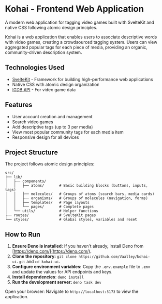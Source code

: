 # Kohai - Frontend Web Application

A modern web application for tagging video games built with SvelteKit and native CSS following atomic design principles.

Kohai is a web application that enables users to associate descriptive words with video games, creating a crowdsourced tagging system. Users can view aggregated
popular tags for each piece of media, providing an organic, community-driven description system.

## Technologies Used

- [SvelteKit](https://svelte.dev/) - Framework for building high-performance web applications
- Native CSS with atomic design organization
- [IGDB API](https://api-docs.igdb.com/) - For video game data

## Features

- User account creation and management
- Search video games
- Add descriptive tags (up to 3 per media)
- View most popular community tags for each media item
- Responsive design for all devices

## Project Structure

The project follows atomic design principles:

```text
src/
├── lib/
│   ├── components/
│   │   ├── atoms/       # Basic building blocks (buttons, inputs, tags)
│   │   ├── molecules/   # Groups of atoms (search bars, media cards)
│   │   ├── organisms/   # Groups of molecules (navigation, forms)
│   │   ├── templates/   # Page layouts
│   │   └── pages/       # Complete pages
│   └── utils/           # Helper functions
├── routes/              # SvelteKit pages
└── styles/              # Global styles, variables and reset
```

## How to Run

1. **Ensure Deno is installed:** If you haven't already, install Deno from [https://deno.com/](https://deno.com/).
2. **Clone the repository:** `git clone https://github.com/Vaalley/kohai-ui.git` and `cd kohai-ui`.
3. **Configure environment variables:** Copy the `.env.example` file to `.env` and update the values for API endpoints and keys.
4. **Install dependencies:** `deno install`
5. **Run the development server:** `deno task dev`

Open your browser: Navigate to `http://localhost:5173` to view the application.
